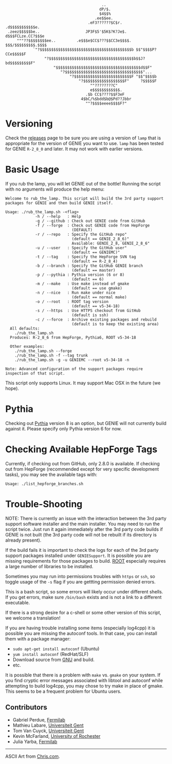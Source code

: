                                              ..                               
                                             dP/$.                             
                                             $4$$%                             
                                           .ee$$ee.                            
                                        .eF3??????$C$r.        .d$$$$$$$$$$$e. 
     .zeez$$$$$be..                    JP3F$5'$5K$?K?Je$.     d$$$FCLze.CC?$$$e 
         """??$$$$$$$$ee..         .e$$$e$CC$???$$CC3e$$$$.  $$$/$$$$$$$$$.$$$$ 
                `"?$$$$$$$$$$$$$$$$$$$$$$$$$$$$$$$$$$$$$$$$b $$"$$$$P?CCe$$$$$F 
                     "?$$$$$$$$$$$$$$$$$$$$$$$$$$$$$$$$$$$$$b$$J?bd$$$$$$$$$F" 
                         "$$$$$$$$$$$$$$$$$$$$$$$$$$$$$$$$$$$$$d$$F"           
                            "?$$$$$$$$$$$$$$$$$$$$$$$$$$$$$$$$$$"...           
                                "?$$$$$$$$$$$$$$$$$$$$$$$$$F "$$"$$$$b         
                                    "?$$$$$$$$$$$$$$$$$$F"     ?$$$$$F         
                                         ""????????C"                          
                                         e$$$$$$$$$$$$.                        
                                       .$b CC$????$$F3eF                       
                                     4$bC/%$bdd$b@$Pd??Jbbr                    
                                       ""?$$$$eeee$$$$F?"                      

# Versioning

Check the [releases](https://github.com/GENIEMC/lamp/releases) page to be sure 
you are using a version of `lamp` that is appropriate for the version of GENIE
you want to use. `lamp` has been tested for GENIE `R-2_8_0` and later. It may
not work with earlier versions. 

# Basic Usage

If you rub the lamp, you will let GENIE out of the bottle! Running the script with 
no arguments will produce the help menu:

    Welcome to rub_the_lamp. This script will build the 3rd party support
    packages for GENIE and then build GENIE itself. 
    
    Usage: ./rub_the_lamp.sh -<flag>
                 -h / --help   : Help
                 -g / --github : Check out GENIE code from GitHub
                 -f / --forge  : Check out GENIE code from HepForge
                                 (DEFAULT)
                 -r / --repo   : Specify the GitHub repo"
                                 (default == GENIE_2_8_6)"
                                 Available: GENIE_2_8, GENIE_2_8_6"
                 -u / --user   : Specify the GitHub user"
                                 (default == GENIEMC)"
                 -t / --tag    : Specify the HepForge SVN tag
                                 (default == R-2_8_4)
                 -b / --branch : Specify the GitHub GENIE branch
                                 (default == master)
                 -p / --pythia : Pythia version (6 or 8)
                                 (default == 6)
                 -m / --make   : Use make instead of gmake
                                 (default == use gmake)
                 -n / --nice   : Run make under nice
                                 (default == normal make)
                 -o / --root   : ROOT tag version
                                 (default == v5-34-18)
                 -s / --https  : Use HTTPS checkout from GitHub
                                 (default is ssh)
                 -c / --force  : Archive existing packages and rebuild
                                 (default is to keep the existing area)
      All defaults: 
        ./rub_the_lamp.sh
      Produces: R-2_8_6 from HepForge, Pythia6, ROOT v5-34-18
    
      Other examples: 
        ./rub_the_lamp.sh --forge
        ./rub_the_lamp.sh -f --tag trunk
        ./rub_the_lamp.sh -g -u GENIEMC --root v5-34-18 -n
    
    Note: Advanced configuration of the support packages require inspection of that script.

This script only supports Linux. It may support Mac OSX in the future (we hope).


# Pythia

Checking out [Pythia](http://home.thep.lu.se/~torbjorn/Pythia.html) version 8 is an option, 
but GENIE will not currently build against it. Please specify only Pythia version 6 for now.


# Checking Available HepForge Tags

Currently, if checking out from GitHub, only 2.8.0 is available. If checking out from
HepForge (recommended except for very specific development tasks), you may see the 
available tags with:

    Usage: ./list_hepforge_branches.sh


# Trouble-Shooting

NOTE: There is currently an issue with the interaction between the 3rd party support
software installer and the main installer. You may need to run the script twice. 
Just run it again immediately after the 3rd party code builds if GENIE is not 
built (the 3rd party code will not be rebuilt if its directory is already present).

If the build fails it is important to check the logs for each of the 3rd party
support packages installed under `GENIESupport`. It is possible you are 
missing requirements for those packages to build. [ROOT](http://root.cern.ch/drupal/)
especially requires a large number of libraries to be installed.

Sometimes you may run into permissions troubles with `https` or `ssh`, so toggle usage
of the `-s` flag if you are gettting permission denied errors.

This is a bash script, so some errors will likely occur under different shells. If 
you get errors, make sure `/bin/bash` exists and is not a link to a different executable.

If there is a strong desire for a c-shell or some other version of this script, 
we welcome a translation!

If you are having trouble installing some items (especially log4cpp) it
is possible you are missing the autoconf tools. In that case, you can
install them with a package manager:

* `sudo apt-get install autoconf` (Ubuntu)
* `yum install autoconf` (RedHat/SLF)
* Download source from [GNU](http://ftp.gnu.org/gnu/autoconf/) and build.
* etc.

It is possible that there is a problem with `make` vs. `gmake` on your 
system. If you find cryptic error messages associated with libtool and 
autoconf while attempting to build log4cpp, you may chose to try make
in place of gmake. This seems to be a frequent problem for Ubuntu 
users.

## Contributors

* Gabriel Perdue,  [Fermilab](http://www.fnal.gov)
* Mathieu Labare,  [Universiteit Gent](http://www.ugent.be)
* Tom Van Cuyck,   [Universiteit Gent](http://www.ugent.be)
* Kevin McFarland, [University of Rochester](http://www.rochester.edu)
* Julia Yarba,     [Fermilab](http://www.fnal.gov)

---
ASCII Art from [Chris.com](http://www.chris.com/ascii/index.php?art=movies/aladdin).

